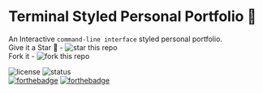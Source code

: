 # Terminal Styled Personal Portfolio :school_satchel:
An Interactive `command-line interface` styled personal portfolio.
<br>
Give it a Star 🌟 - ![star this repo](https://img.shields.io/github/stars/raghav4/CLI.svg)
<br>
Fork it - ![fork this repo](https://img.shields.io/github/forks/raghav4/CLI.svg)

![license](https://img.shields.io/github/license/raghav4/cli.svg?style=flat-square)
![status](https://img.shields.io/badge/status-under%20development-blue.svg)
<br>
[![forthebadge](https://forthebadge.com/images/badges/uses-css.svg)](https://forthebadge.com) [![forthebadge](https://forthebadge.com/images/badges/made-with-javascript.svg)](https://forthebadge.com)
